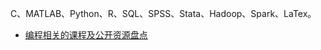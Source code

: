 C、MATLAB、Python、R、SQL、SPSS、Stata、Hadoop、Spark、LaTex。

- [编程相关的课程及公开资源盘点](https://zhuanlan.zhihu.com/p/296928345)
